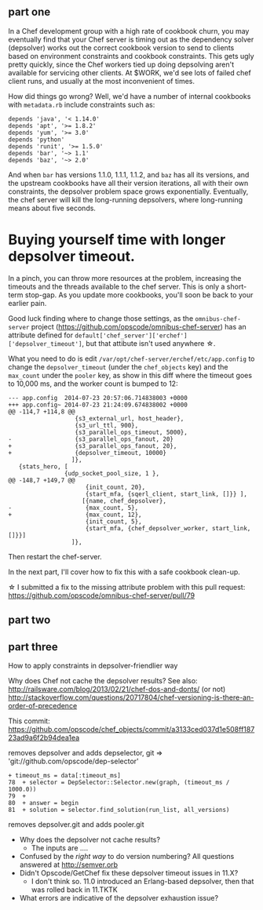## part one

In a Chef development group with a high rate of cookbook churn, you may eventually find that your Chef server is timing out as the dependency solver (depsolver) works out the correct cookbook version to send to clients based on environment constraints and cookbook constraints. This gets ugly pretty quickly, since the Chef workers tied up doing depsolving aren't available for servicing other clients. At $WORK, we'd see lots of failed chef client runs, and usually at the most inconvenient of times. 

How did things go wrong? Well, we'd have a number of internal cookbooks with `metadata.rb` include constraints such as:

    depends 'java', '< 1.14.0'
    depends 'apt', '>= 1.8.2'
    depends 'yum', '>= 3.0'
    depends 'python'
    depends 'runit', '>= 1.5.0'
    depends 'bar', '~> 1.1'
    depends 'baz', '~> 2.0'


And when `bar` has versions 1.1.0, 1.1.1, 1.1.2, and `baz` has all its versions, and the upstream cookbooks have all their version iterations, all with their own constraints, the depsolver problem space grows exponentially. Eventually, the chef server will kill the long-running depsolvers, where long-running means about five seconds.

# Buying yourself time with longer depsolver timeout.

In a pinch, you can throw more resources at the problem, increasing the timeouts and the threads available to the chef server. This is only a short-term stop-gap. As you update more cookbooks, you'll soon be back to your earlier pain.

Good luck finding where to change those settings, as the `omnibus-chef-server` project (https://github.com/opscode/omnibus-chef-server) has an attribute defined for `default['chef_server']['erchef']['depsolver_timeout']`, but that attibute isn't used anywhere &star;. 

What you need to do is edit `/var/opt/chef-server/erchef/etc/app.config` to change the `depsolver_timeout` (under the `chef_objects` key) and the `max_count` under the `pooler` key, as show in this diff where the timeout goes to 10,000 ms, and the worker count is bumped to 12:

    --- app.config	2014-07-23 20:57:06.714838003 +0000
    +++ app.config~	2014-07-23 21:24:09.674838002 +0000
    @@ -114,7 +114,8 @@
                       {s3_external_url, host_header},
                       {s3_url_ttl, 900},
                       {s3_parallel_ops_timeout, 5000},
    -                  {s3_parallel_ops_fanout, 20}
    +                  {s3_parallel_ops_fanout, 20},
    +                  {depsolver_timeout, 10000}
                      ]},
       {stats_hero, [
                    {udp_socket_pool_size, 1 },
    @@ -148,7 +149,7 @@
                          {init_count, 20},
                          {start_mfa, {sqerl_client, start_link, []}} ],
                         [{name, chef_depsolver},
    -                     {max_count, 5},
    +                     {max_count, 12},
                          {init_count, 5},
                          {start_mfa, {chef_depsolver_worker, start_link, []}}]
                      ]},


Then restart the chef-server.

In the next part, I'll cover how to fix this with a safe cookbook clean-up.

&star; I submitted a fix to the missing attribute problem with this pull request: https://github.com/opscode/omnibus-chef-server/pull/79

## part two



## part three

How to apply constraints in depsolver-friendlier way


Why does Chef not cache the depsolver results?
See also: http://railsware.com/blog/2013/02/21/chef-dos-and-donts/ (or not)
http://stackoverflow.com/questions/20717804/chef-versioning-is-there-an-order-of-precedence


This commit:
https://github.com/opscode/chef_objects/commit/a3133ced037d1e508ff18723ad9a6f2b94dea1ea

removes depsolver and adds depselector, git => 'git://github.com/opscode/dep-selector'

 	+ timeout_ms = data[:timeout_ms]
  	78 	+ selector = DepSelector::Selector.new(graph, (timeout_ms / 1000.0))
  	79 	+
  	80 	+ answer = begin
  	81 	+ solution = selector.find_solution(run_list, all_versions)

removes depsolver.git and adds pooler.git


* Why does the depsolver not cache results?
  * The inputs are ....
* Confused by the _right way_ to do version numbering?  All questions answered at http://semver.orb
* Didn't Opscode/GetChef fix these depsolver timeout issues in 11.X? 
  * I don't think so.  11.0 introduced an Erlang-based depsolver, then that was rolled back in 11.TKTK
* What errors are indicative of the depsolver exhaustion issue?